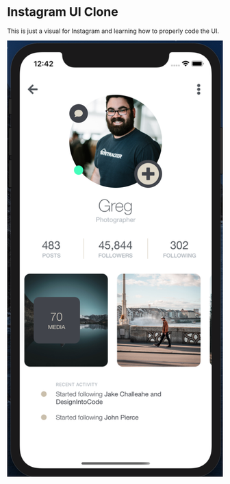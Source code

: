 # Instagram UI Clone

This is just a visual for Instagram and learning how to properly code the UI.

![Alt text](https://github.com/lappang-cheung/uirninstagramie/blob/master/assets/screenshot.png "Screenshot")